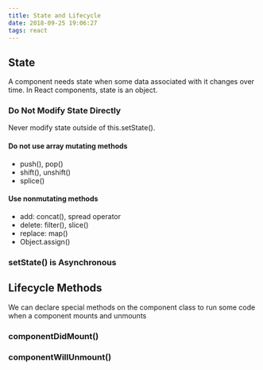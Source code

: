 ```yaml
---
title: State and Lifecycle
date: 2018-09-25 19:06:27
tags: react
---
```

## State
A component needs state when some data associated with it changes over time.
In React components, state is an object. 

### Do Not Modify State Directly
Never modify state outside of this.setState().

#### Do not use array mutating methods
* push(), pop()
* shift(), unshift()
* splice()

#### Use nonmutating methods
* add: concat(), spread operator
* delete: filter(), slice()
* replace: map()
* Object.assign()

### setState() is Asynchronous

## Lifecycle Methods
We can declare special methods on the component class to run some code when a component mounts and unmounts
### componentDidMount()

### componentWillUnmount()